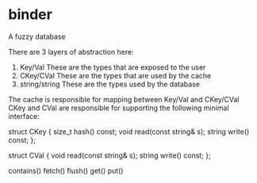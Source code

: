 # binder
A fuzzy database 

There are 3 layers of abstraction here:

1. Key/Val       These are the types that are exposed to the user
2. CKey/CVal     These are the types that are used by the cache
3. string/string These are the types used by the database

The cache is responsible for mapping between Key/Val and CKey/CVal
CKey and CVal are responsible for supporting the following minimal interface:

struct CKey {
  size_t hash() const;
  void read(const string& s);
  string write() const;
};

struct CVal {
  void read(const string& s);
  string write() const;
};

contains()
fetch()
flush()
get()
put()
